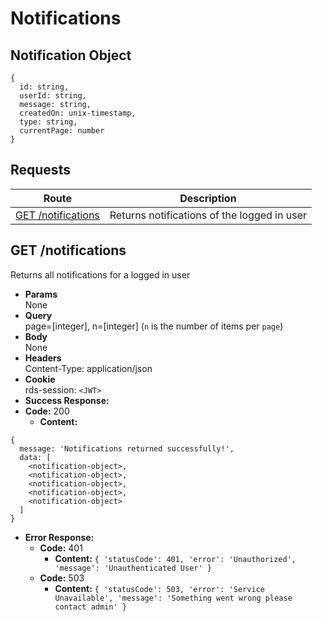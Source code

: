 # Notifications

## Notification Object

```
{
  id: string,
  userId: string,
  message: string,
  createdOn: unix-timestamp,
  type: string,
  currentPage: number
}
```


## **Requests**

|               Route                |           Description           |
| :--------------------------------: | :-----------------------------: |
|      [GET /notifications](#get-notifications)      | Returns notifications of the logged in user |

## **GET /notifications**

Returns all notifications for a logged in user

- **Params**  
  None
- **Query**  
  page=[integer], n=[integer] (`n` is the number of items per `page`)
- **Body**  
  None
- **Headers**  
  Content-Type: application/json
- **Cookie**  
  rds-session: `<JWT>`
- **Success Response:**
- **Code:** 200
  - **Content:**

```
{
  message: 'Notifications returned successfully!',
  data: [
    <notification-object>,
    <notification-object>,
    <notification-object>,
    <notification-object>,
    <notification-object>
  ]
}
```

- **Error Response:**
  - **Code:** 401
    - **Content:** `{ 'statusCode': 401, 'error': 'Unauthorized', 'message': 'Unauthenticated User' }`
  - **Code:** 503
    - **Content:** `{ 'statusCode': 503, 'error': 'Service Unavailable', 'message': 'Something went wrong please contact admin' }`
